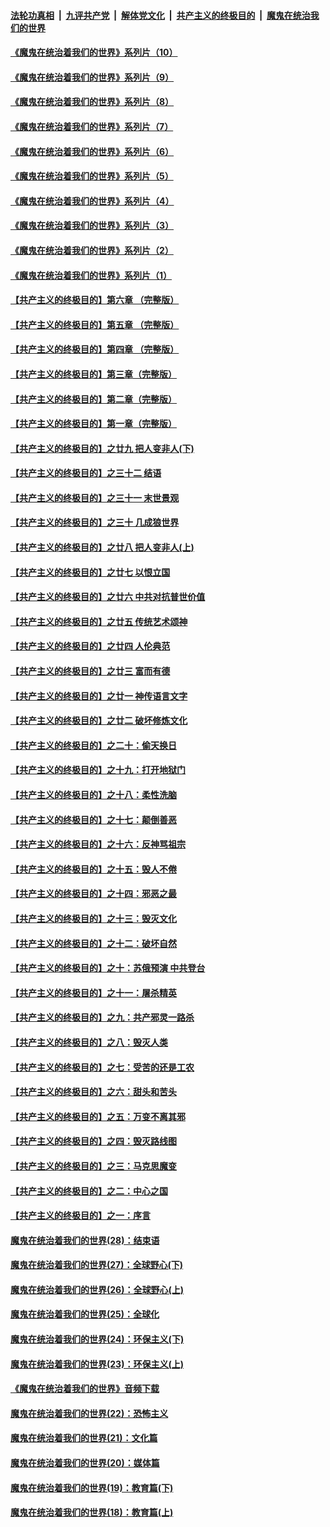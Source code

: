 ####  [法轮功真相](../../../../basic/blob/master/README.md?t=09061602) &nbsp;|&nbsp; [九评共产党](../../../../9ping.md/blob/master/README.md?t=09061602) &nbsp;|&nbsp; [解体党文化](../../../../jtdwh.md/blob/master/README.md?t=09061602)  &nbsp;|&nbsp; [共产主义的终极目的](../../../../gczydzjmd.md/blob/master/README.md?t=09061602) &nbsp;|&nbsp; [魔鬼在统治我们的世界](../../../../mgztzwmdsj.md/blob/master/README.md?t=09061602) 

#### [《魔鬼在统治着我们的世界》系列片（10）](../pages/nsc422/n12292670.md?t=09061602) 

#### [《魔鬼在统治着我们的世界》系列片（9）](../pages/nsc422/n12290859.md?t=09061602) 

#### [《魔鬼在统治着我们的世界》系列片（8）](../pages/nsc422/n12287445.md?t=09061602) 

#### [《魔鬼在统治着我们的世界》系列片（7）](../pages/nsc422/n12283425.md?t=09061602) 

#### [《魔鬼在统治着我们的世界》系列片（6）](../pages/nsc422/n12282314.md?t=09061602) 

#### [《魔鬼在统治着我们的世界》系列片（5）](../pages/nsc422/n12281419.md?t=09061602) 

#### [《魔鬼在统治着我们的世界》系列片（4）](../pages/nsc422/n12274024.md?t=09061602) 

#### [《魔鬼在统治着我们的世界》系列片（3）](../pages/nsc422/n12271322.md?t=09061602) 

#### [《魔鬼在统治着我们的世界》系列片（2）](../pages/nsc422/n12269049.md?t=09061602) 

#### [《魔鬼在统治着我们的世界》系列片（1）](../pages/nsc422/n12267575.md?t=09061602) 

#### [【共产主义的终极目的】第六章 （完整版）](../pages/nsc422/n11428913.md?t=09061602) 

#### [【共产主义的终极目的】第五章 （完整版）](../pages/nsc422/n11428912.md?t=09061602) 

#### [【共产主义的终极目的】第四章 （完整版）](../pages/nsc422/n11428907.md?t=09061602) 

#### [【共产主义的终极目的】第三章（完整版）](../pages/nsc422/n11428848.md?t=09061602) 

#### [【共产主义的终极目的】第二章（完整版）](../pages/nsc422/n11428831.md?t=09061602) 

#### [【共产主义的终极目的】第一章（完整版）](../pages/nsc422/n11417651.md?t=09061602) 

#### [【共产主义的终极目的】之廿九 把人变非人(下)](../pages/nsc422/n11344140.md?t=09061602) 

#### [【共产主义的终极目的】之三十二 结语](../pages/nsc422/n11360535.md?t=09061602) 

#### [【共产主义的终极目的】之三十一 末世景观](../pages/nsc422/n11351129.md?t=09061602) 

#### [【共产主义的终极目的】之三十 几成狼世界](../pages/nsc422/n11348280.md?t=09061602) 

#### [【共产主义的终极目的】之廿八 把人变非人(上)](../pages/nsc422/n11340492.md?t=09061602) 

#### [【共产主义的终极目的】之廿七 以恨立国](../pages/nsc422/n11336944.md?t=09061602) 

#### [【共产主义的终极目的】之廿六 中共对抗普世价值](../pages/nsc422/n11324785.md?t=09061602) 

#### [【共产主义的终极目的】之廿五 传统艺术颂神](../pages/nsc422/n11296396.md?t=09061602) 

#### [【共产主义的终极目的】之廿四 人伦典范](../pages/nsc422/n11296397.md?t=09061602) 

#### [【共产主义的终极目的】之廿三 富而有德](../pages/nsc422/n11283598.md?t=09061602) 

#### [【共产主义的终极目的】之廿一 神传语言文字](../pages/nsc422/n11263265.md?t=09061602) 

#### [【共产主义的终极目的】之廿二 破坏修炼文化](../pages/nsc422/n11245728.md?t=09061602) 

#### [【共产主义的终极目的】之二十：偷天换日](../pages/nsc422/n11238846.md?t=09061602) 

#### [【共产主义的终极目的】之十九：打开地狱门](../pages/nsc422/n11206376.md?t=09061602) 

#### [【共产主义的终极目的】之十八：柔性洗脑](../pages/nsc422/n11199994.md?t=09061602) 

#### [【共产主义的终极目的】之十七：颠倒善恶](../pages/nsc422/n11179782.md?t=09061602) 

#### [【共产主义的终极目的】之十六：反神骂祖宗](../pages/nsc422/n11166798.md?t=09061602) 

#### [【共产主义的终极目的】之十五：毁人不倦](../pages/nsc422/n11166792.md?t=09061602) 

#### [【共产主义的终极目的】之十四：邪恶之最](../pages/nsc422/n11150249.md?t=09061602) 

#### [【共产主义的终极目的】之十三：毁灭文化](../pages/nsc422/n11135227.md?t=09061602) 

#### [【共产主义的终极目的】之十二：破坏自然](../pages/nsc422/n11135214.md?t=09061602) 

#### [【共产主义的终极目的】之十：苏俄预演 中共登台](../pages/nsc422/n11118424.md?t=09061602) 

#### [【共产主义的终极目的】之十一：屠杀精英](../pages/nsc422/n11118442.md?t=09061602) 

#### [【共产主义的终极目的】之九：共产邪灵一路杀](../pages/nsc422/n11114139.md?t=09061602) 

#### [【共产主义的终极目的】之八：毁灭人类](../pages/nsc422/n11108503.md?t=09061602) 

#### [【共产主义的终极目的】之七：受苦的还是工农](../pages/nsc422/n11101809.md?t=09061602) 

#### [【共产主义的终极目的】之六：甜头和苦头](../pages/nsc422/n11096971.md?t=09061602) 

#### [【共产主义的终极目的】之五：万变不离其邪](../pages/nsc422/n11091285.md?t=09061602) 

#### [【共产主义的终极目的】之四：毁灭路线图](../pages/nsc422/n11086284.md?t=09061602) 

#### [【共产主义的终极目的】之三：马克思魔变](../pages/nsc422/n11061941.md?t=09061602) 

#### [【共产主义的终极目的】之二：中心之国](../pages/nsc422/n11047728.md?t=09061602) 

#### [【共产主义的终极目的】之一：序言](../pages/nsc422/n11086077.md?t=09061602) 

#### [魔鬼在统治着我们的世界(28)：结束语](../pages/nsc422/n10936246.md?t=09061602) 

#### [魔鬼在统治着我们的世界(27)：全球野心(下)](../pages/nsc422/n10928319.md?t=09061602) 

#### [魔鬼在统治着我们的世界(26)：全球野心(上)](../pages/nsc422/n10900318.md?t=09061602) 

#### [魔鬼在统治着我们的世界(25)：全球化](../pages/nsc422/n10788205.md?t=09061602) 

#### [魔鬼在统治着我们的世界(24)：环保主义(下)](../pages/nsc422/n10695307.md?t=09061602) 

#### [魔鬼在统治着我们的世界(23)：环保主义(上)](../pages/nsc422/n10688613.md?t=09061602) 

#### [《魔鬼在统治着我们的世界》音频下载](../pages/nsc422/n10635553.md?t=09061602) 

#### [魔鬼在统治着我们的世界(22)：恐怖主义](../pages/nsc422/n10614727.md?t=09061602) 

#### [魔鬼在统治着我们的世界(21)：文化篇](../pages/nsc422/n10597706.md?t=09061602) 

#### [魔鬼在统治着我们的世界(20)：媒体篇](../pages/nsc422/n10586579.md?t=09061602) 

#### [魔鬼在统治着我们的世界(19)：教育篇(下)](../pages/nsc422/n10564808.md?t=09061602) 

#### [魔鬼在统治着我们的世界(18)：教育篇(上)](../pages/nsc422/n10526970.md?t=09061602) 

